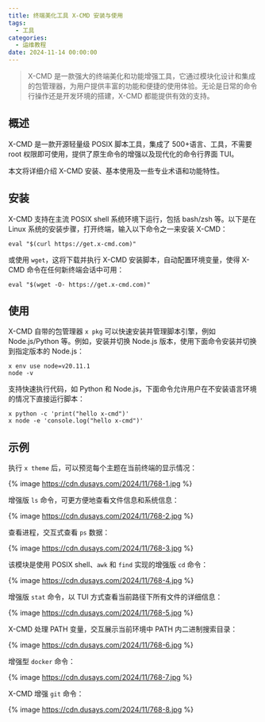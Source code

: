 ```yaml
---
title: 终端美化工具 X-CMD 安装与使用
tags:
  - 工具
categories:
  - 运维教程
date: 2024-11-14 00:00:00
---
```


> X-CMD 是一款强大的终端美化和功能增强工具，它通过模块化设计和集成的包管理器，为用户提供丰富的功能和便捷的使用体验。无论是日常的命令行操作还是开发环境的搭建，X-CMD 都能提供有效的支持。

<!-- more -->

## 概述

X-CMD 是一款开源轻量级 POSIX 脚本工具，集成了 500+语言、工具，不需要 root 权限即可使用，提供了原生命令的增强以及现代化的命令行界面 TUI。

本文将详细介绍 X-CMD 安装、基本使用及一些专业术语和功能特性。

## 安装

X-CMD 支持在主流 POSIX shell 系统环境下运行，包括 bash/zsh 等。以下是在 Linux 系统的安装步骤，打开终端，输入以下命令之一来安装 X-CMD：

```
eval "$(curl https://get.x-cmd.com)"
```

或使用 `wget`，这将下载并执行 X-CMD 安装脚本，自动配置环境变量，使得 X-CMD 命令在任何新终端会话中可用：

```
eval "$(wget -O- https://get.x-cmd.com)"
```

## 使用

X-CMD 自带的包管理器 `x pkg` 可以快速安装并管理脚本引擎，例如 Node.js/Python 等。例如，安装并切换 Node.js 版本，使用下面命令安装并切换到指定版本的 Node.js：

```
x env use node=v20.11.1
node -v
```

支持快速执行代码，如 Python 和 Node.js，下面命令允许用户在不安装语言环境的情况下直接运行脚本：

```
x python -c 'print("hello x-cmd")'
x node -e 'console.log("hello x-cmd")'
```

## 示例

执行 `x theme` 后，可以预览每个主题在当前终端的显示情况：

{% image https://cdn.dusays.com/2024/11/768-1.jpg %}

增强版 `ls` 命令，可更方便地查看文件信息和系统信息：

{% image https://cdn.dusays.com/2024/11/768-2.jpg %}

查看进程，交互式查看 `ps` 数据：

{% image https://cdn.dusays.com/2024/11/768-3.jpg %}

该模块是使用 POSIX shell、`awk` 和 `find` 实现的增强版 `cd` 命令：

{% image https://cdn.dusays.com/2024/11/768-4.jpg %}

增强版 `stat` 命令，以 TUI 方式查看当前路径下所有文件的详细信息：

{% image https://cdn.dusays.com/2024/11/768-5.jpg %}

X-CMD 处理 PATH 变量，交互展示当前环境中 PATH 内二进制搜索目录：

{% image https://cdn.dusays.com/2024/11/768-6.jpg %}

增强型 `docker` 命令：

{% image https://cdn.dusays.com/2024/11/768-7.jpg %}

X-CMD 增强 `git` 命令：

{% image https://cdn.dusays.com/2024/11/768-8.jpg %}